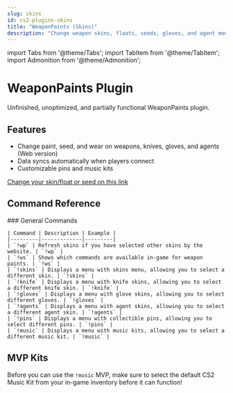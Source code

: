 ```yaml
---
slug: skins
id: cs2-plugins-skins
title: "WeaponPaints (Skins)"
description: "Change weapon skins, floats, seeds, gloves, and agent models in CS2"
---
```


import Tabs from '@theme/Tabs';
import TabItem from '@theme/TabItem';
import Admonition from '@theme/Admonition';

# WeaponPaints Plugin

Unfinished, unoptimized, and partially functional WeaponPaints plugin.

## Features

- Change paint, seed, and wear on weapons, knives, gloves, and agents (Web version)
- Data syncs automatically when players connect
- Customizable pins and music kits

<Admonition type="tip">
  <p><a href="https://skins.fsho.st">Change your skin/float or seed on this link</a></p>
</Admonition>

## Command Reference

<Tabs>
  <TabItem value="general" label="General Commands" default>
    ### General Commands
    
    | Command | Description | Example |
    |---------|-------------|---------|
    | `!wp` | Refresh skins if you have selected other skins by the website. | `!wp` |
    | `!ws` | Shows which commands are available in-game for weapon paints. | `!ws` |
    | `!skins` | Displays a menu with skins menu, allowing you to select a different skin. | `!skins` |
    | `!knife` | Displays a menu with knife skins, allowing you to select a different knife skin. | `!knife` |
    | `!gloves` | Displays a menu with glove skins, allowing you to select different gloves. | `!gloves` |
    | `!agents` | Displays a menu with agent skins, allowing you to select a different agent skin. | `!agents` |
    | `!pins` | Displays a menu with collectible pins, allowing you to select different pins. | `!pins` |
    | `!music` | Displays a menu with music kits, allowing you to select a different music kit. | `!music` |
  </TabItem>
</Tabs>

## MVP Kits

<Admonition type="warning">
  <p>Before you can use the <code>!music</code> MVP, make sure to select the default CS2 Music Kit from your in-game inventory before it can function!</p>
</Admonition>
